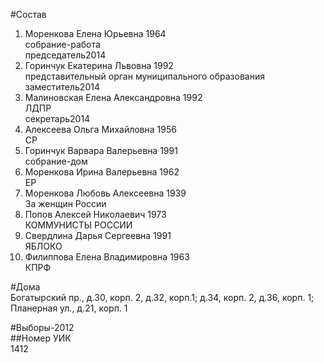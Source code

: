 #Состав  
1. Моренкова Елена Юрьевна 1964  
    собрание-работа  
    председатель2014  
2. Горинчук Екатерина Львовна 1992  
    представительный орган муниципального образования  
    заместитель2014  
3. Малиновская Елена Александровна 1992  
    ЛДПР  
    секретарь2014  
4. Алексеева Ольга Михайловна 1956  
    СР  
5. Горинчук Варвара Валерьевна 1991  
    собрание-дом  
6. Моренкова Ирина Валерьевна 1962  
    ЕР  
7. Моренкова Любовь Алексеевна 1939  
    За женщин России  
8. Попов Алексей Николаевич 1973  
    КОММУНИСТЫ РОССИИ  
9. Свердлина Дарья Сергеевна 1991  
    ЯБЛОКО  
10. Филиппова Елена Владимировна 1963  
    КПРФ  

#Дома  
Богатырский пр., д.30, корп. 2, д.32, корп.1; д.34, корп. 2, д.36, корп. 1;  Планерная ул., д.21, корп. 1  
  
#Выборы-2012  
##Номер УИК  
1412  
